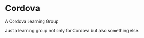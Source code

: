 # Cordova
A Cordova Learning Group

Just a learning group not only for Cordova but also something else.
